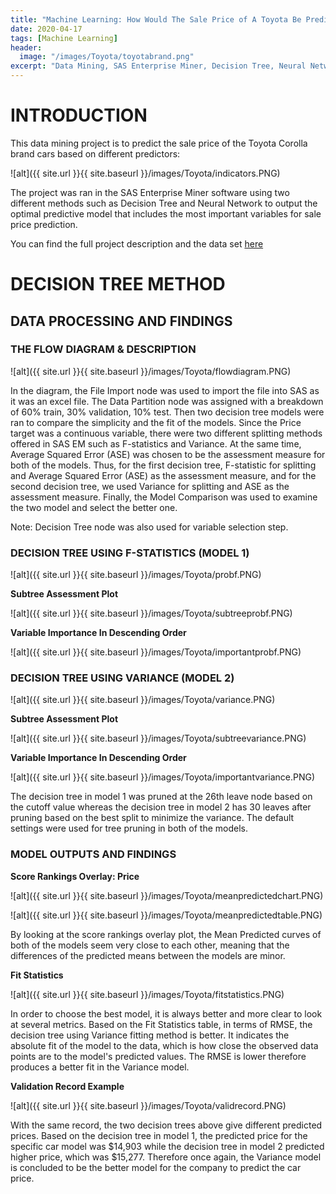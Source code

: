 ```yaml
---
title: "Machine Learning: How Would The Sale Price of A Toyota Be Predicted?"
date: 2020-04-17
tags: [Machine Learning]
header:
  image: "/images/Toyota/toyotabrand.png"
excerpt: "Data Mining, SAS Enterprise Miner, Decision Tree, Neural Network, Toyota"
---
```


# INTRODUCTION

This data mining project is to predict the sale price of the Toyota Corolla brand cars based on different predictors:

![alt]({{ site.url }}{{ site.baseurl }}/images/Toyota/indicators.PNG)

The project was ran in the SAS Enterprise Miner software using two different methods such as Decision Tree and Neural Network to output the optimal predictive model that includes the most important variables for sale price prediction.

You can find the full project description and the data set [here](https://github.com/AnhCao-96/Lending-Club-Project)

# DECISION TREE METHOD

## DATA PROCESSING AND FINDINGS

### THE FLOW DIAGRAM & DESCRIPTION

![alt]({{ site.url }}{{ site.baseurl }}/images/Toyota/flowdiagram.PNG)

In the diagram, the File Import node was used to import the file into SAS as it was an excel file. The Data Partition node was assigned with a breakdown of 60% train, 30% validation, 10% test. Then two decision tree models were ran to compare the simplicity and the fit of the models. Since the Price target was a continuous variable, there were two different splitting methods offered in SAS EM such as F-statistics and Variance. At the same time, Average Squared Error (ASE) was chosen to be the assessment measure for both of the models. Thus, for the first decision tree, F-statistic for splitting and Average Squared Error (ASE) as the assessment measure, and for the second decision tree, we used Variance for splitting and ASE as the assessment measure. Finally, the Model Comparison was used to examine the two model and select the better one.

Note: Decision Tree node was also used for variable selection step.

### DECISION TREE USING F-STATISTICS (MODEL 1)

![alt]({{ site.url }}{{ site.baseurl }}/images/Toyota/probf.PNG)

**Subtree Assessment Plot**

![alt]({{ site.url }}{{ site.baseurl }}/images/Toyota/subtreeprobf.PNG)

**Variable Importance In Descending Order**

![alt]({{ site.url }}{{ site.baseurl }}/images/Toyota/importantprobf.PNG)

### DECISION TREE USING VARIANCE (MODEL 2)

![alt]({{ site.url }}{{ site.baseurl }}/images/Toyota/variance.PNG)

**Subtree Assessment Plot**

![alt]({{ site.url }}{{ site.baseurl }}/images/Toyota/subtreevariance.PNG)

**Variable Importance In Descending Order**

![alt]({{ site.url }}{{ site.baseurl }}/images/Toyota/importantvariance.PNG)

The decision tree in model 1 was pruned at the 26th leave node based on the cutoff value whereas the decision tree in model 2 has 30 leaves after pruning based on the best split to minimize the variance. The default settings were used for tree pruning in both of the models.

### MODEL OUTPUTS AND FINDINGS

**Score Rankings Overlay: Price**

![alt]({{ site.url }}{{ site.baseurl }}/images/Toyota/meanpredictedchart.PNG)

![alt]({{ site.url }}{{ site.baseurl }}/images/Toyota/meanpredictedtable.PNG)

By looking at the score rankings overlay plot, the Mean Predicted curves of both of the models seem very close to each other, meaning that the differences of the predicted means between the models are minor.

**Fit Statistics**

![alt]({{ site.url }}{{ site.baseurl }}/images/Toyota/fitstatistics.PNG)

In order to choose the best model, it is always better and more clear to look at several metrics. Based on the Fit Statistics table, in terms of RMSE, the decision tree using Variance fitting method is better. It indicates the absolute fit of the model to the data, which is how close the observed data points are to the model's predicted values. The RMSE is lower therefore produces a better fit in the Variance model.

**Validation Record Example**

![alt]({{ site.url }}{{ site.baseurl }}/images/Toyota/validrecord.PNG)

With the same record, the two decision trees above give different predicted prices. Based on the decision tree in model 1, the predicted price for the specific car model was $14,903 while the decision tree in model 2 predicted higher price, which was $15,277. Therefore once again, the Variance model is concluded to be the better model for the company to predict the car price.

